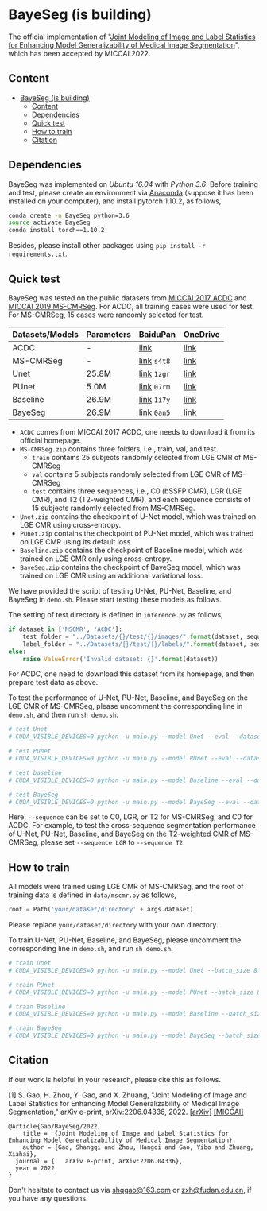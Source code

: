 # BayeSeg (is building)
The official implementation of "[Joint Modeling of Image and Label Statistics for Enhancing Model Generalizability of Medical Image Segmentation](https://arxiv.org/abs/2206.04336)", which has been accepted by MICCAI 2022.

## Content
- [BayeSeg (is building)](#bayeseg-is-building)
  - [Content](#content)
  - [Dependencies](#dependencies)
  - [Quick test](#quick-test)
  - [How to train](#how-to-train)
  - [Citation](#citation)

## Dependencies
BayeSeg was implemented on *Ubuntu 16.04* with *Python 3.6*. Before training and test, please create an environment via [Anaconda](https://www.anaconda.com/) (suppose it has been installed on your computer), and install pytorch 1.10.2, as follows,
```bash
conda create -n BayeSeg python=3.6
source activate BayeSeg
conda install torch==1.10.2
```
Besides, please install other packages using ```pip install -r requirements.txt```.

## Quick test
BayeSeg was tested on the public datasets from [MICCAI 2017 ACDC](https://acdc.creatis.insa-lyon.fr/#) and [MICCAI 2019 MS-CMRSeg](https://zmiclab.github.io/zxh/0/mscmrseg19/). For ACDC, all training cases were used for test. For MS-CMRSeg, 15 cases were randomly selected for test.

|Datasets/Models|Parameters|BaiduPan|OneDrive|
|-----|-------|--------|--------|
|ACDC |  -     |[link](https://acdc.creatis.insa-lyon.fr/#)|[link](https://acdc.creatis.insa-lyon.fr/#)|
|MS-CMRSeg|-   |[link](https://pan.baidu.com/s/1MlrRxYhmp9CRabgn0AeFog) `s4t8`|[link](https://1drv.ms/u/s!AuJaQmQJN4arhGcbso7reViO9rF1?e=a3YCn2)|
|Unet   |25.8M |[link](https://pan.baidu.com/s/1LM0GeP80QO73hqEHbZQxqg) `1zgr`|[link](https://1drv.ms/u/s!AuJaQmQJN4arhGtwFDVlfny5HbrS?e=vPk51I)|
|PUnet  |5.0M  |[link](https://pan.baidu.com/s/1mCzlgRHdfCCsBYuEy1fleg) `07rm`|[link](https://1drv.ms/u/s!AuJaQmQJN4arhGgzZZAmMclhx9mi?e=tt6nmr)|
|Baseline|26.9M|[link](https://pan.baidu.com/s/1IuBEnsiLAnmqOJqst64vrQ) `1i7y`|[link](https://1drv.ms/u/s!AuJaQmQJN4arhGk1KUA6DlCSzfnJ?e=l8Wwkx)|
|BayeSeg|26.9M |[link](https://pan.baidu.com/s/1C3EqfR3fFnF0D0pfTMoiwA) `0an5`|[link](https://1drv.ms/u/s!AuJaQmQJN4arhGr7ty9owsE9gCEK?e=P8qjy6)|

- `ACDC` comes from MICCAI 2017 ACDC, one needs to download it from its official homepage.
- `MS-CMRSeg.zip` contains three folders, i.e., train, val, and test. 
  - `train` contains 25 subjects randomly selected from LGE CMR of MS-CMRSeg
  - `val` contains 5 subjects randomly selected from LGE CMR of MS-CMRSeg
  - `test` contains three sequences, i.e., C0 (bSSFP CMR), LGR (LGE CMR), and T2 (T2-weighted CMR), and each sequence consists of 15 subjects randomly selected from MS-CMRSeg. 
- `Unet.zip` contains the checkpoint of U-Net model, which was trained on LGE CMR using cross-entropy.
- `PUnet.zip` contains the checkpoint of PU-Net model, which was trained on LGE CMR using its default loss.
- `Baseline.zip` contains the checkpoint of Baseline model, which was trained on LGE CMR only using cross-entropy.
- `BayeSeg.zip` contains the checkpoint of BayeSeg model, which was trained on LGE CMR using an additional variational loss.

We have provided the script of testing U-Net, PU-Net, Baseline, and BayeSeg in `demo.sh`. Please start testing these models as follows.

The setting of test directory is defined in `inference.py` as follows,
```python
if dataset in ['MSCMR', 'ACDC']:
    test_folder = "../Datasets/{}/test/{}/images/".format(dataset, sequence)
    label_folder = "../Datasets/{}/test/{}/labels/".format(dataset, sequence)
else:
    raise ValueError('Invalid dataset: {}'.format(dataset))
```
For ACDC, one need to download this dataset from its homepage, and then prepare test data as above.

To test the performance of U-Net, PU-Net, Baseline, and BayeSeg on the LGE CMR of MS-CMRSeg, please uncomment the corresponding line in `demo.sh`, and then run `sh demo.sh`.
```bash
# test Unet
# CUDA_VISIBLE_DEVICES=0 python -u main.py --model Unet --eval --dataset MSCMR --sequence LGR --resume logs/Unet/checkpoint.pth --output_dir results --device cuda

# test PUnet
# CUDA_VISIBLE_DEVICES=0 python -u main.py --model PUnet --eval --dataset MSCMR --sequence LGR --resume logs/PUnet/checkpoint.pth --output_dir results --device cuda

# test baseline
# CUDA_VISIBLE_DEVICES=0 python -u main.py --model Baseline --eval --dataset MSCMR --sequence LGR --resume logs/Baseline/checkpoint.pth --output_dir results --device cuda

# test BayeSeg
# CUDA_VISIBLE_DEVICES=0 python -u main.py --model BayeSeg --eval --dataset MSCMR --sequence LGR --resume logs/BayeSeg/checkpoint.pth --output_dir results --device cuda
```
Here, `--sequence` can be set to C0, LGR, or T2 for MS-CMRSeg, and C0 for ACDC. For example, to test the cross-sequence segmentation performance of U-Net, PU-Net, Baseline, and BayeSeg on the T2-weighted CMR of MS-CMRSeg, please set `--sequence LGR` to `--sequence T2`.

## How to train
All models were trained using LGE CMR of MS-CMRSeg, and the root of training data is defined in `data/mscmr.py` as follows,
```python
root = Path('your/dataset/directory' + args.dataset)
```
Please replace `your/dataset/directory` with your own directory.

To train U-Net, PU-Net, Baseline, and BayeSeg, please uncomment the corresponding line in `demo.sh`, and run `sh demo.sh`.
```bash
# train Unet
# CUDA_VISIBLE_DEVICES=0 python -u main.py --model Unet --batch_size 8 --output_dir logs/Unet --device cuda

# train PUnet
# CUDA_VISIBLE_DEVICES=0 python -u main.py --model PUnet --batch_size 8 --output_dir logs/PUnet --device cuda

# train Baseline
# CUDA_VISIBLE_DEVICES=0 python -u main.py --model Baseline --batch_size 8 --output_dir logs/Baseline --device cuda

# train BayeSeg
# CUDA_VISIBLE_DEVICES=0 python -u main.py --model BayeSeg --batch_size 8 --output_dir logs/BayeSeg --device cuda
```

## Citation
If our work is helpful in your research, please cite this as follows.

[1] S. Gao, H. Zhou, Y. Gao, and X. Zhuang, "Joint Modeling of Image and Label Statistics for Enhancing Model Generalizability of Medical Image Segmentation," arXiv e-print, arXiv:2206.04336, 2022. [[arXiv]](https://arxiv.org/abs/2206.04336) [[MICCAI]]()
```
@Article{Gao/BayeSeg/2022,
	title =	 {Joint Modeling of Image and Label Statistics for Enhancing Model Generalizability of Medical Image Segmentation},
	author = {Gao, Shangqi and Zhou, Hangqi and Gao, Yibo and Zhuang, Xiahai},
  journal = {	arXiv e-print, arXiv:2206.04336},
  year = 2022
}
```

Don't hesitate to contact us via [shqgao@163.com]() or [zxh@fudan.edu.cn](), if you have any questions.
